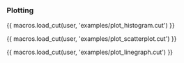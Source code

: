 ### Plotting

{{ macros.load_cut(user, 'examples/plot_histogram.cut') }}

{{ macros.load_cut(user, 'examples/plot_scatterplot.cut') }}

{{ macros.load_cut(user, 'examples/plot_linegraph.cut') }}
